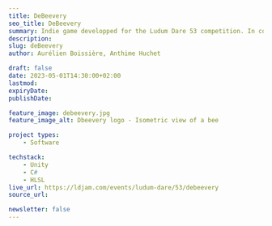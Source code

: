 ```yaml
---
title: DeBeevery
seo_title: DeBeevery
summary: Indie game developped for the Ludum Dare 53 competition. In collaboration with Anthime Huchet.
description: 
slug: deBeevery
author: Aurélien Boissière, Anthime Huchet

draft: false
date: 2023-05-01T14:30:00+02:00
lastmod: 
expiryDate: 
publishDate: 

feature_image: debeevery.jpg
feature_image_alt: Dbeevery logo - Isometric view of a bee

project types:
    - Software

techstack:
    - Unity
    - C#
    - HLSL
live_url: https://ldjam.com/events/ludum-dare/53/debeevery
source_url: 

newsletter: false
---
```


